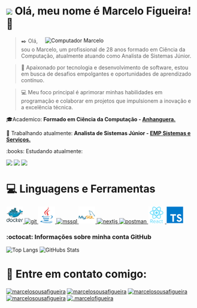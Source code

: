 # <img src="https://github.com/TheDudeThatCode/TheDudeThatCode/blob/master/Assets/Hi.gif" height="32px"> Olá, meu nome é <strong>Marcelo Figueira!</strong>💜

<img src="https://raw.githubusercontent.com/MicaelliMedeiros/micaellimedeiros/master/image/computer-illustration.png" min-width="400px" max-width="400px" width="400px" align="right" alt="Computador Marcelo">

> :black_nib: Olá, sou o Marcelo, um profissional de 28 anos formado em Ciência da Computação, atualmente atuando como Analista de Sistemas Júnior.

> 🚀 Apaixonado por tecnologia e desenvolvimento de software, estou em busca de desafios empolgantes e oportunidades de aprendizado contínuo.

> 💻 Meu foco principal é aprimorar minhas habilidades em programação e colaborar em projetos que impulsionem a inovação e a excelência técnica.

<p align="left">
  🎓Academico: <strong>Formado em Ciência da Computação - <a href="https://www.anhanguera.com/">Anhanguera.</a></strong>
</p>
<p align="left">
  💼 Trabalhando atualmente: <strong>Analista de Sistemas Júnior  - <a href="https://www.glorian.com.br">EMP Sistemas e Serviços.</a></strong>
</p>
<p align="left">
 :books: Estudando atualmente: 
</p>
 <img src="https://img.shields.io/badge/Java-ED8B00?style=for-the-badge&logo=openjdk&logoColor=white" height="32px">
  <img src="https://img.shields.io/badge/Microsoft_SQL_Server-CC2927?style=for-the-badge&logo=microsoft-sql-server&logoColor=white" height="32px">
   <img src="https://img.shields.io/badge/React-20232A?style=for-the-badge&logo=react&logoColor=61DAFB" height="32px">

# 💻 Linguagens e Ferramentas

<p align="left"> 
<a href="https://www.docker.com/" target="_blank" rel="noreferrer"> <img src="https://raw.githubusercontent.com/devicons/devicon/master/icons/docker/docker-original-wordmark.svg" alt="docker" width="45" height="45"/> </a> 
<a href="https://git-scm.com/" target="_blank" rel="noreferrer"> <img src="https://www.vectorlogo.zone/logos/git-scm/git-scm-icon.svg" alt="git" width="45" height="45"/> </a> 
<a href="https://www.java.com" target="_blank" rel="noreferrer"> <img src="https://raw.githubusercontent.com/devicons/devicon/master/icons/java/java-original.svg" alt="java" width="45" height="45"/> </a> 
<a href="https://www.microsoft.com/en-us/sql-server" target="_blank" rel="noreferrer"> <img src="https://www.svgrepo.com/show/303229/microsoft-sql-server-logo.svg" alt="mssql" width="45" height="45"/> </a> 
<a href="https://www.mysql.com/" target="_blank" rel="noreferrer"> <img src="https://raw.githubusercontent.com/devicons/devicon/master/icons/mysql/mysql-original-wordmark.svg" alt="mysql" width="45" height="45"/> </a> 
<a href="https://nextjs.org/" target="_blank" rel="noreferrer"> <img src="https://cdn.worldvectorlogo.com/logos/nextjs-2.svg" alt="nextjs" width="45" height="45"/> </a> 
<a href="https://postman.com" target="_blank" rel="noreferrer"> <img src="https://www.vectorlogo.zone/logos/getpostman/getpostman-icon.svg" alt="postman" width="45" height="45"/> </a> 
<a href="https://reactjs.org/" target="_blank" rel="noreferrer"> <img src="https://raw.githubusercontent.com/devicons/devicon/master/icons/react/react-original-wordmark.svg" alt="react" width="45" height="45"/> </a> 
<a href="https://www.typescriptlang.org/" target="_blank" rel="noreferrer"> <img src="https://raw.githubusercontent.com/devicons/devicon/master/icons/typescript/typescript-original.svg" alt="typescript" width="45" height="45"/> </a> </p>
<h3> :octocat: Informações sobre minha conta GitHub </h3>

![Top Langs](https://github-readme-stats.vercel.app/api/top-langs/?username=marcelosousafigueira&layout=compact&langs_count=10&theme=radical)
![GitHubs Stats](https://github-readme-stats.vercel.app/api?username=marcelosousafigueira&show_icons=true&theme=radical&rank_icon=github)

# 🔗 Entre em contato comigo:

<p align="left">
<a href="https://dev.to/marcelosousafigueira" target="blank"><img align="center" src="https://raw.githubusercontent.com/rahuldkjain/github-profile-readme-generator/master/src/images/icons/Social/devto.svg" alt="marcelosousafigueira" height="30" width="40" /></a>
<a href="https://linkedin.com/in/marcelosousafigueira" target="blank"><img align="center" src="https://raw.githubusercontent.com/rahuldkjain/github-profile-readme-generator/master/src/images/icons/Social/linked-in-alt.svg" alt="marcelosousafigueira" height="30" width="40" /></a>
<a href="https://fb.com/marcelosousafigueira" target="blank"><img align="center" src="https://raw.githubusercontent.com/rahuldkjain/github-profile-readme-generator/master/src/images/icons/Social/facebook.svg" alt="marcelosousafigueira" height="30" width="40" /></a>
<a href="https://instagram.com/marcelosousafigueira" target="blank"><img align="center" src="https://raw.githubusercontent.com/rahuldkjain/github-profile-readme-generator/master/src/images/icons/Social/instagram.svg" alt="marcelosousafigueira" height="30" width="40" /></a>
<a href="https://discord.gg/.marcelofigueira" target="blank"><img align="center" src="https://raw.githubusercontent.com/rahuldkjain/github-profile-readme-generator/master/src/images/icons/Social/discord.svg" alt=".marcelofigueira" height="30" width="40" /></a>
</p>
